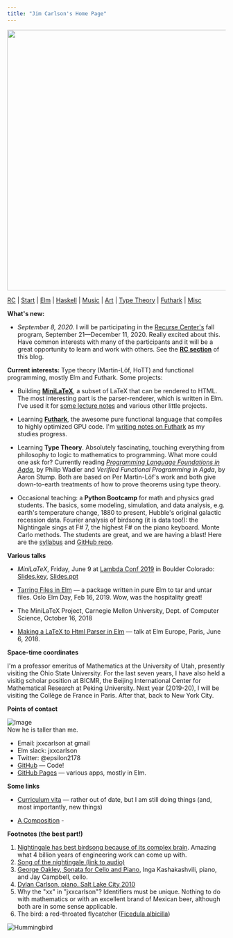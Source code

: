 ```yaml
---
title: "Jim Carlson's Home Page"
---
```


<img src="/img/squares-narrow-3.jpg" width="600px">

[RC](https://jxxcarlson.io/tags/rc/) | [Start](https://jxxcarlson.io/tags/start/) 
| [Elm](https://jxxcarlson.io/tags/elm/) | [Haskell](https://jxxcarlson.io/tags/haskell/)
  | [Music](https://jxxcarlson.io/tags/music/)  | [Art](https://jxxcarlson.io/tags/art/)
  | [Type Theory](https://jxxcarlson.io/tags/type-theory/) | [Futhark](https://jxxcarlson.io/tags/futhark/)
  | [Misc](https://jxxcarlson.io/tags/misc/)

**What's new:**

- *September 8, 2020.* I will be participating in the [Recurse Center's](https://recurse.com)
  fall program, September 21—December 11, 2020. Really excited about this.
  Have common interests with many of the participants and it will be a
  great opportunity to learn and work with others.  See the **[RC section](https://jxxcarlson.io/tags/rc/)**
  of this blog.

**Current interests:** Type theory (Martin-Löf, HoTT) and functional programming, mostly Elm and Futhark.  Some projects:

- Building **[MiniLaTeX](https://minilatex.io/)**, a subset of LaTeX that can be rendered to HTML.  The most interesting part is the parser-renderer, which is written in Elm.   I've used it for [some lecture notes](https://knode.io/424) and various other little projects.

- Learning **[Futhark](https://futhark-lang.org/)**, the awesome pure functional language that compiles to highly optimized GPU code.  I'm [writing notes on Futhark](https://knode.io/1242) as my studies progress.

- Learning **Type Theory**.  Absolutely fascinating, touching everything from philosophy to logic to mathematics to programming.  What more could one ask for?  Currently reading _[Programming Language Foundations in Agda](https://plfa.github.io/)_, by Philip Wadler and _Verified Functional Programming in Agda_, by Aaron Stump.  Both are based on Per Martin-Löf's work and both give down-to-earth treatments of how to prove theorems using type theory.

- Occasional teaching: a **Python Bootcamp** for math and physics grad students. The basics, some modeling, simulation, and data analysis, e.g. earth's temperature change, 1880 to present, Hubble's original galactic recession data.  Fourier analysis of birdsong (it is data too!): the Nightingale sings at F# 7, the highest F# on the piano keyboard.  Monte Carlo methods. The students are great, and we are having a blast! Here are the [syllabus](https://knode.io/1223) and [GitHub repo](https://github.com/jxxcarlson/python-bootcamp-2019).

**Various talks**

* *MiniLaTeX*, Friday, June 9 at [Lambda Conf 2019](https://lambdaconf.zohobackstage.com/LambdaConf2019?lang=en#/agenda?day=3&lang=en&sessionId=6967000000359716) in Boulder Colorado: [Slides.key](http://minilatex.s3.amazonaws.com/Lambda_Conf_2019.key), [Slides.ppt](http://minilatex.s3.amazonaws.com/Lambda_Conf_2019.pptx)

* [Tarring Files in Elm](https://www.youtube.com/watch?v=ir4sZLIznNI) — a package written in pure Elm to tar and untar files. Oslo Elm Day, Feb 16, 2019.  Wow, was the hospitality great!

* The MiniLaTeX Project, Carnegie Mellon University, Dept. of Computer Science, October 16, 2018

* [Making a LaTeX to Html Parser in Elm](https://www.youtube.com/watch?v=dmDA7iziSgs&t=95s) — talk at Elm Europe, Paris, June 6, 2018.



**Space-time coordinates**

I'm a professor emeritus of Mathematics at the University of Utah, presently visiting the Ohio State University.  For the last seven years, I have also held a visitig scholar position at BICMR,
the Beijing International Center for Mathematical Research at Peking University. Next year (2019-20), I will be visiting the Collège de France in Paris. After that, back to New York City.

**Points of contact**

![Image](https://pbs.twimg.com/profile_images/494780344793432069/TKbk_qRT_400x400.jpeg)
<br />Now he is taller than me.

- Email: jxxcarlson at gmail
- Elm slack: jxxcarlson
- Twitter: @epsilon2178
- [GitHub](https://github.com/jxxcarlson) — Code!
- [GitHub Pages](https://jxxcarlson.github.io) — various apps, mostly in Elm.

**Some links**

- [Curriculum vita](https://jxxcarlson.io/docs/cv.pdf) — rather out of date, but I am still doing things (and, most importantly, new things)
<!-- - [Art](https://jxxcarlson.io/art.html) | [Music](https://jxxcarlson.io/music.html) -->

- [A Composition](https://soundcloud.com/search/sounds?q=carlson%20waltz) -

**Footnotes (the best part!)**


1. [Nightingale has best birdsong because of its complex brain](https://www.theguardian.com/environment/2014/may/04/nightingale-best-birdsong-brain-research). Amazing what 4 billion years of engineering work can come up with.
3. [Song of the nightingale (link to audio)](https://www.british-birdsongs.uk/common-nightingale/)
4. [George Oakley, Sonata for Cello and Piano](https://www.youtube.com/watch?v=EsTgr-n53Ow), Inga Kashakashvili, piano, and Jay Campbell, cello.
5. [Dylan Carlson, piano.  Salt Lake City 2010](https://www.facebook.com/jxxcarlson/videos/1297701281487/)
6. Why the "xx" in "jxxcarlson"?  Identifiers must be unique.  Nothing to do with mathematics or with an excellent brand of Mexican beer, although both are in some sense applicable.
7. The bird: a red-throated flycatcher ([Ficedula albicilla](https://www.inaturalist.org/taxa/68519-Ficedula-albicilla))



![Hummingbird](/img/flycatcher.jpg)
